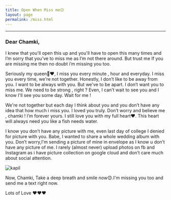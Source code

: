 ```yaml
---
title: Open When Miss me😥
layout: page
permalink: /miss.html
---
```

<hr />

### Dear Chamki,

I knew that you'll open this up and you'll have to open this many times
and I’m sorry that you’ve to miss me as I’m not there around. But trust me If you are missing me then no doubt i’m missing you too.

Seriously my queen👰❤, I miss you every minute , hour and everyday. I miss you every time, we're not together. Honestly, I don’t like to be away from you. I want to be always with you. But we've to be apart.
I don’t want you to miss me. We need to be strong , right ? Even, I can’t 
wait to see you and I know I'll see you some day. Wait for me !

We're not together but each day I think about you and you don’t have 
any idea that how much i miss you. I loved you truly. Don’t worry and 
believe me , chamki ! I’m forever yours. I still love you with my full heart❤. This heart will always need you like a fish needs water.

I know you don’t have any picture with me, even last day of college I 
denied for picture with you. Babe, I wanted to share a whole wedding 
album with you. Don’t worry,I'm sending a picture of mine in envelope as I know u don’t have any picture of me. I rarely (almost never)upload photos on fb and Instagram as i have picture collection on google cloud and don’t care much about social attention.

![kapil][photo]

Now, Chamki, Take a deep breath and smile now😊.I'm missing you too and
send me a text right now.

Lots of Love
❤❤❤

[photo]: https://scontent.fdel3-1.fna.fbcdn.net/v/t1.0-9/fr/cp0/e15/q65/39130024_146787332900481_2960427524414242816_n.jpg?_nc_cat=0&efg=eyJpIjoidCJ9&oh=eb1815c162a5af068f77c35718879bf3&oe=5C006F67 "Kapil"
